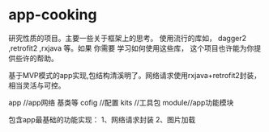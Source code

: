 # app-cooking
研究性质的项目。主要一些关于框架上的思考。
使用流行的库如， dagger2 ,retrofit2 ,rxjava 等。如果 你需要 学习如何使用这些库，
这个项目也许能为你提供些许的帮助。


基于MVP模式的app实现,包结构清溪明了。网络请求使用rxjava+retrofit2封装，相当灵活与可控。 

app  //app网络 基类等
cofig //配置
kits //工具包
module//app功能模块



包含app最基础的功能实现：
1、网络请求封装
2、图片加载
